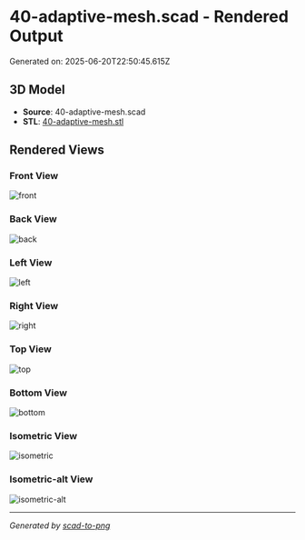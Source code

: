 # 40-adaptive-mesh.scad - Rendered Output

Generated on: 2025-06-20T22:50:45.615Z

## 3D Model

- **Source**: 40-adaptive-mesh.scad
- **STL**: [40-adaptive-mesh.stl](./40-adaptive-mesh.stl)

## Rendered Views

### Front View
![front](./front.png)

### Back View
![back](./back.png)

### Left View
![left](./left.png)

### Right View
![right](./right.png)

### Top View
![top](./top.png)

### Bottom View
![bottom](./bottom.png)

### Isometric View
![isometric](./isometric.png)

### Isometric-alt View
![isometric-alt](./isometric-alt.png)

---
*Generated by [scad-to-png](https://github.com/imjasonh/scad-to-png)*
